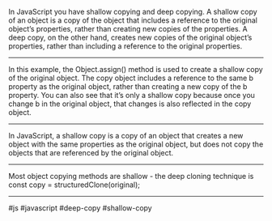 In JavaScript you have shallow copying and deep copying. A shallow copy of an object is a copy of the object that includes a reference to the original object’s properties, rather than creating new copies of the properties. A deep copy, on the other hand, creates new copies of the original object’s properties, rather than including a reference to the original properties.
***

In this example, the Object.assign() method is used to create a shallow copy of the original object. The copy object includes a reference to the same b property as the original object, rather than creating a new copy of the b property. You can also see that it’s only a shallow copy because once you change b in the original object, that changes is also reflected in the copy object.
***
In JavaScript, a shallow copy is a copy of an object that creates a new object with the same properties as the original object, but does not copy the objects that are referenced by the original object.
***
Most object copying methods are shallow - the deep cloning technique is
const copy = structuredClone(original);
***

#js #javascript #deep-copy #shallow-copy
